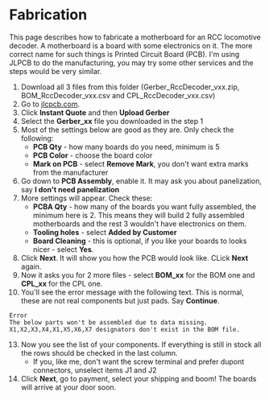# Fabrication

This page describes how to fabricate a motherboard for an RCC locomotive decoder. A motherboard is a board with some electronics on it. The more correct name for such things is Printed Circuit Board (PCB). I'm using JLPCB to do the manufacturing, you may try some other services and the steps would be very similar.


1. Download all 3 files from this folder (Gerber_RccDecoder_vxx.zip, BOM_RccDecoder_vxx.csv and CPL_RccDecoder_vxx.csv)
2. Go to [jlcpcb.com](https://jlcpcb.com).
3. Click **Instant Quote** and then **Upload Gerber**
5. Select the **Gerber_xx** file you downloaded in the step 1
6. Most of the settings below are good as they are. Only check the following:
    - **PCB Qty** - how many boards do you need, minimum is 5
    - **PCB Color** - choose the board color
    - **Mark on PCB** - select **Remove Mark**, you don't want extra marks from the manufacturer
8. Go down to **PCB Assembly**, enable it. It may ask you about panelization, say **I don't need panelization**
9. More settings will appear. Check these:
    - **PCBA Qty** - how many of the boards you want fully assembled, the minimum here is 2. This means they will build 2 fully assembled motherboards and the rest 3 wouldn't have electronics on them.
    - **Tooling holes** - select **Added by Customer**
    - **Board Cleaning** - this is optional, if you like your boards to looks nicer - select **Yes**.
10. Click **Next**. It will show you how the PCB would look like. CLick **Next** again.
11. Now it asks you for 2 more files - select **BOM_xx** for the BOM one and **CPL_xx** for the CPL one.
12. You'll see the error message with the following text. This is normal, these are not real components but just pads. Say **Continue**.
```
Error
The below parts won't be assembled due to data missing.
X1,X2,X3,X4,X1,X5,X6,X7 designators don't exist in the BOM file.
```
13. Now you see the list of your components. If everything is still in stock all the rows should be checked in the last column.
    - If you, like me, don't want the screw terminal and prefer dupont connectors, unselect items J1 and J2
14. Click **Next**, go to payment, select your shipping and boom! The boards will arrive at your door soon.
